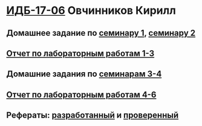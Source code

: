 # [ИДБ-17-06](https://github.com/stankin/design-part-1/wiki/list-idb-17-06) Овчинников Кирилл

## Домашнее задание по [семинару 1](https://github.com/stankin/design-part-1/wiki/sem1#Овчинников-Кирилл), [семинару 2](https://github.com/stankin/design-part-1/wiki/sem2#Овчинников-Кирилл)

## [Отчет по лабораторным работам 1-3](https://github.com/Kiruhas/KirillOvchinnikov.github.io/wiki/%D0%9B%D0%B0%D0%B1%D0%BE%D1%80%D0%B0%D1%82%D0%BE%D1%80%D0%BD%D1%8B%D0%B5-%D1%80%D0%B0%D0%B1%D0%BE%D1%82%D1%8B-1,-2,-3)

## Домашние задания по [семинарам 3-4](https://github.com/Kiruhas/KirillOvchinnikov.github.io/wiki/%D0%94%D0%B5%D0%BB%D0%BE%D0%B2%D0%B0%D1%8F-%D0%B8%D0%B3%D1%80%D0%B0)

## [Отчет по лабораторным работам 4-6](https://github.com/Kiruhas/KirillOvchinnikov.github.io/wiki/%D0%9B%D0%B0%D0%B1%D0%BE%D1%80%D0%B0%D1%82%D0%BE%D1%80%D0%BD%D1%8B%D0%B5-%D1%80%D0%B0%D0%B1%D0%BE%D1%82%D1%8B-4-6)

## Рефераты: [разработанный](https://github.com/stankin/design-part-1/wiki/exam05-4) и [проверенный](https://github.com/stankin/design-part-1/wiki/exam01-2)

